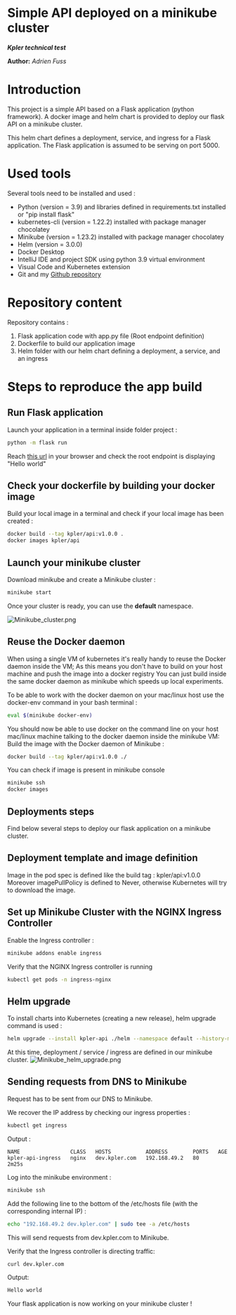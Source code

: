 Simple API deployed on a minikube cluster
==============

***Kpler technical test***

**Author:** *Adrien Fuss*

# Introduction
This project is a simple API based on a Flask application (python framework). 
A docker image and helm chart is provided to deploy our flask API on a minikube cluster.

This helm chart defines a deployment, service, and ingress for a Flask application.
The Flask application is assumed to be serving on port 5000.

# Used tools
Several tools need to be installed and used :
- Python (version = 3.9) and libraries defined in requirements.txt installed or "pip install flask"
- kubernetes-cli (version = 1.22.2) installed with package manager chocolatey
- Minikube (version = 1.23.2) installed with package manager chocolatey
- Helm (version = 3.0.0)
- Docker Desktop
- IntelliJ IDE and project SDK using python 3.9 virtual environment
- Visual Code and Kubernetes extension
- Git and my [Github repository](https://github.com/adrien7466/kpler.git)  

# Repository content
Repository contains :
1. Flask application code with app.py file (Root endpoint definition)
2. Dockerfile to build our application image
3. Helm folder with our helm chart defining a deployment, a service, and an ingress

# Steps to reproduce the app build

## Run Flask application
Launch your application in a terminal inside folder project :
```bash
python -m flask run
```
Reach [this url](http://localhost:5000/) in your browser and check the root endpoint is displaying "Hello world"


## Check your dockerfile by building your docker image
Build your local image in a terminal and check if your local image has been created :
```bash
docker build --tag kpler/api:v1.0.0 .
docker images kpler/api
```

## Launch your minikube cluster
Download minikube and create a Minikube cluster :
```bash
minikube start
```

Once your cluster is ready, you can use the **default** namespace. 

![Minikube_cluster.png](pictures/Minikube_cluster.png)

## Reuse the Docker daemon
When using a single VM of kubernetes it's really handy to reuse the Docker daemon inside the VM;
As this means you don't have to build on your host machine and push the image into a docker registry
You can just build inside the same docker daemon as minikube which speeds up local experiments.

To be able to work with the docker daemon on your mac/linux host use the docker-env command in your bash terminal :
```bash
eval $(minikube docker-env)
```
You should now be able to use docker on the command line on your host mac/linux machine talking to the docker daemon inside the minikube VM:
Build the image with the Docker daemon of Minikube : 
```bash
docker build --tag kpler/api:v1.0.0 ./
```

You can check if image is present in minikube console
```bash
minikube ssh
docker images
```


## Deployments steps
Find below several steps to deploy our flask application on a minikube cluster.   

## Deployment template and image definition
Image in the pod spec is defined like the build tag : kpler/api:v1.0.0 
Moreover imagePullPolicy is defined to Never, otherwise Kubernetes will try to download the image.

## Set up Minikube Cluster with the NGINX Ingress Controller
Enable the Ingress controller :
```bash
minikube addons enable ingress
```

Verify that the NGINX Ingress controller is running
```bash
kubectl get pods -n ingress-nginx
```

## Helm upgrade
To install charts into Kubernetes (creating a new release), helm upgrade command is used :
```bash
helm upgrade --install kpler-api ./helm --namespace default --history-max 1
```
At this time, deployment / service / ingress are defined in our minikube cluster.
![Minikube_helm_upgrade.png](pictures/Minikube_helm_upgrade.png)

## Sending requests from DNS to Minikube
Request has to be sent from our DNS to Minikube. 

We recover the IP address by checking our ingress properties :
```bash
kubectl get ingress
```

Output :
```
NAME                CLASS   HOSTS           ADDRESS        PORTS   AGE
kpler-api-ingress   nginx   dev.kpler.com   192.168.49.2   80      2m25s
```

Log into the minikube environment :
```bash
minikube ssh
```

Add the following line to the bottom of the /etc/hosts file (with the corresponding internal IP) :
```bash
echo "192.168.49.2 dev.kpler.com" | sudo tee -a /etc/hosts
```
This will send requests from dev.kpler.com to Minikube.

Verify that the Ingress controller is directing traffic:
```bash
curl dev.kpler.com
```
Output:
```bash
Hello world
```

Your flask application is now working on your minikube cluster !


